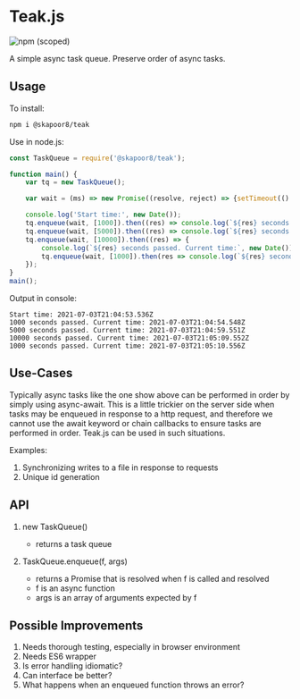 # Teak.js
![npm (scoped)](https://img.shields.io/npm/v/@skapoor8/teak)

A simple async task queue. Preserve order of async tasks.

## Usage

To install:
```bash
npm i @skapoor8/teak
```

Use in node.js:
```javascript
const TaskQueue = require('@skapoor8/teak');

function main() {
    var tq = new TaskQueue();

    var wait = (ms) => new Promise((resolve, reject) => {setTimeout(() => resolve(ms), ms)});

    console.log('Start time:', new Date());
    tq.enqueue(wait, [1000]).then((res) => console.log(`${res} seconds passed. Current time:`, new Date()));
    tq.enqueue(wait, [5000]).then((res) => console.log(`${res} seconds passed. Current time:`, new Date()));
    tq.enqueue(wait, [10000]).then((res) => {
        console.log(`${res} seconds passed. Current time:`, new Date());
        tq.enqueue(wait, [1000]).then(res => console.log(`${res} seconds passed. Current time:`, new Date()));  
    });
}
main();
```

Output in console:
```
Start time: 2021-07-03T21:04:53.536Z
1000 seconds passed. Current time: 2021-07-03T21:04:54.548Z
5000 seconds passed. Current time: 2021-07-03T21:04:59.551Z
10000 seconds passed. Current time: 2021-07-03T21:05:09.552Z
1000 seconds passed. Current time: 2021-07-03T21:05:10.556Z
```

## Use-Cases
Typically async tasks like the one show above can be performed in order by simply using async-await. This is a little trickier on the server side when tasks may be enqueued in response to a http request, and therefore we cannot use the await keyword or chain callbacks to ensure tasks are performed in order. Teak.js can be used in such situations.

Examples:
1. Synchronizing writes to a file in response to requests
2. Unique id generation

## API
1. new TaskQueue()
    - returns a task queue

2. TaskQueue.enqueue(f, args)
    - returns a Promise that is resolved when f is called and resolved
    - f is an async function
    - args is an array of arguments expected by f


## Possible Improvements

1. Needs thorough testing, especially in browser environment
2. Needs ES6 wrapper
3. Is error handling idiomatic?
4. Can interface be better?
5. What happens when an enqueued function throws an error?
